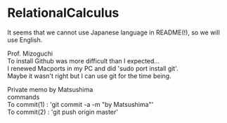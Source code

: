 # RelationalCalculus
It seems that we cannot use Japanese language in README(!),
so we will use English.

Prof. Mizoguchi  
To install Github was more difficult than I expected...  
I renewed Macports in my PC and did 'sudo port install git'.  
Maybe it wasn't right but I can use git for the time being.

Private memo by Matsushima  
commands  
To commit(1) : 'git commit -a -m "by Matsushima"'  
To commit(2) : 'git push origin master'